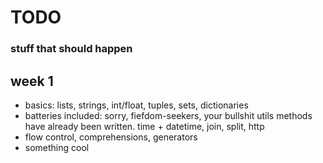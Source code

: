 # TODO

### stuff that should happen

## week 1
- basics: lists, strings, int/float, tuples, sets, dictionaries
- batteries included: sorry, fiefdom-seekers, your bullshit utils methods have
already been written. time + datetime, join, split, http
- flow control, comprehensions, generators
- something cool
